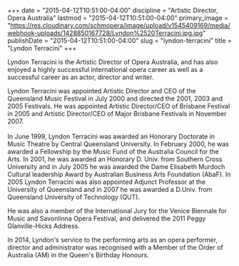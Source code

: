 +++
date = "2015-04-12T10:51:00-04:00"
discipline = "Artistic Director, Opera Australia"
lastmod = "2015-04-12T10:51:00-04:00"
primary_image = "https://res.cloudinary.com/schmopera/image/upload/v1545409169/media/webhook-uploads/1428850167728/Lyndon%2520Terracini.jpg.jpg"
publishDate = "2015-04-12T10:51:00-04:00"
slug = "lyndon-terracini"
title = "Lyndon Terracini"
+++

<p>
	Lyndon Terracini is the Artistic Director of Opera Australia, and has also enjoyed a highly successful international opera career as well as a successful career as an actor, director and writer.
</p>
<p>
	Lyndon Terracini was appointed Artistic Director and CEO of the Queensland Music Festival in July 2000 and directed the 2001, 2003 and 2005 Festivals. He was appointed Artistic Director/CEO of Brisbane Festival in 2005 and Artistic Director/CEO of Major Brisbane Festivals in November 2007.<br>
	<br>
	In June 1999, Lyndon Terracini was awarded an Honorary Doctorate in Music Theatre by Central Queensland University. In February 2000, he was awarded a Fellowship by the Music Fund of the Australia Council for the Arts. In 2001, he was awarded an Honorary D. Univ. from Southern Cross University and in July 2005 he was awarded the Dame Elisabeth Murdoch Cultural leadership Award by Australian Business Arts Foundation (AbaF). In 2005 Lyndon Terracini was also appointed Adjunct Professor at the University of Queensland and in 2007 he was awarded a D.Univ. from Queensland University of Technology (QUT).
</p>
<p>
	He was also a member of the International Jury for the Venice Biennale for Music and Savonlinna Opera Festival, and delivered the 2011 Peggy Glanville-Hicks Address.
</p>
<p>
	In 2014, Lyndon's service to the performing arts as an opera performer, director and administrator was recognised with a Member of the Order of Australia (AM) in the Queen's Birthday Honours.
</p>
